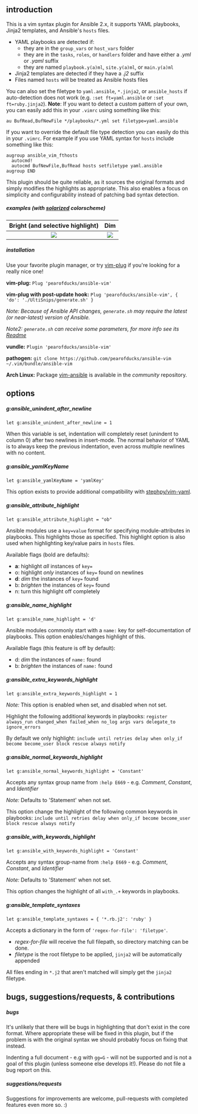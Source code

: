## introduction

This is a vim syntax plugin for Ansible 2.x, it supports YAML playbooks, Jinja2 templates, and Ansible's `hosts` files.

- YAML playbooks are detected if:
  - they are in the `group_vars` or `host_vars` folder
  - they are in the `tasks`, `roles`, or `handlers` folder and have either a *.yml* or *.yaml* suffix
  - they are named `playbook.y(a)ml`, `site.y(a)ml`, or `main.y(a)ml`
- Jinja2 templates are detected if they have a *.j2* suffix
- Files named `hosts` will be treated as Ansible hosts files

You can also set the filetype to `yaml.ansible`, `*.jinja2`, or `ansible_hosts` if auto-detection does not work (e.g. `:set ft=yaml.ansible` or `:set ft=ruby.jinja2`). **Note**: If you want to detect a custom pattern of your own, you can easily add this in your `.vimrc` using something like this:

```vim
au BufRead,BufNewFile */playbooks/*.yml set filetype=yaml.ansible
```

If you want to override the default file type detection you can easily do this in your `.vimrc`. For example if you use YAML syntax for `hosts` include something like this:

```vim
augroup ansible_vim_fthosts
  autocmd!
  autocmd BufNewFile,BufRead hosts setfiletype yaml.ansible
augroup END
```

This plugin should be quite reliable, as it sources the original formats and simply modifies the highlights as appropriate. This also enables a focus on simplicity and configurability instead of patching bad syntax detection.

##### examples (with [solarized](https://github.com/altercation/vim-colors-solarized) colorscheme)

Bright (and selective highlight)     |  Dim
:-----------------------------------:|:-------------------------:
![](http://i.imgur.com/whBOZZK.png)  |  ![](http://i.imgur.com/XS0T00e.png)

##### installation

Use your favorite plugin manager, or try [vim-plug](https://github.com/junegunn/vim-plug) if you're looking for a really nice one!

**vim-plug:** `Plug 'pearofducks/ansible-vim'`

**vim-plug with post-update hook:** `Plug 'pearofducks/ansible-vim', { 'do':
'./UltiSnips/generate.sh' }`

*Note: Because of Ansible API changes, `generate.sh` may require the latest (or near-latest) version of Ansible.*

*Note2: `generate.sh` can receive some parameters, for more info see its [Readme](https://github.com/pearofducks/ansible-vim/tree/master/UltiSnips#script-parameters)*

**vundle:** `Plugin 'pearofducks/ansible-vim'`

**pathogen:** `git clone https://github.com/pearofducks/ansible-vim ~/.vim/bundle/ansible-vim`

**Arch Linux:** Package [vim-ansible](https://www.archlinux.org/packages/community/any/vim-ansible/) is available in the *community* repository.

## options

##### g:ansible_unindent_after_newline

`let g:ansible_unindent_after_newline = 1`

When this variable is set, indentation will completely reset (unindent to column 0) after two newlines in insert-mode. The normal behavior of YAML is to always keep the previous indentation, even across multiple newlines with no content.

##### g:ansible_yamlKeyName

`let g:ansible_yamlKeyName = 'yamlKey'`

This option exists to provide additional compatibility with [stephpy/vim-yaml](https://github.com/stephpy/vim-yaml).

##### g:ansible_attribute_highlight
`let g:ansible_attribute_highlight = "ob"`

Ansible modules use a `key=value` format for specifying module-attributes in playbooks. This highlights those as specified. This highlight option is also used when highlighting key/value pairs in `hosts` files.

Available flags (bold are defaults):

- **a**: highlight *all* instances of `key=`
- o: highlight *only* instances of `key=` found on newlines
- **d**: *dim* the instances of `key=` found
- b: *brighten* the instances of `key=` found
- n: turn this highlight off completely

##### g:ansible_name_highlight
`let g:ansible_name_highlight = 'd'`

Ansible modules commonly start with a `name:` key for self-documentation of playbooks. This option enables/changes highlight of this.

Available flags (this feature is off by default):

- d: *dim* the instances of `name:` found
- b: *brighten* the instances of `name:` found

##### g:ansible_extra_keywords_highlight
`let g:ansible_extra_keywords_highlight = 1`

*Note:* This option is enabled when set, and disabled when not set.

Highlight the following additional keywords in playbooks: `register always_run changed_when failed_when no_log args vars delegate_to ignore_errors`

By default we only highlight: `include until retries delay when only_if become become_user block rescue always notify`

##### g:ansible_normal_keywords_highlight
`let g:ansible_normal_keywords_highlight = 'Constant'`

Accepts any syntax group name from `:help E669` - e.g. _Comment_, _Constant_, and _Identifier_

*Note:* Defaults to 'Statement' when not set.

This option change the highlight of the following common keywords in playbooks: `include until retries delay when only_if become become_user block rescue always notify`

##### g:ansible_with_keywords_highlight
`let g:ansible_with_keywords_highlight = 'Constant'`

Accepts any syntax group-name from `:help E669` - e.g. _Comment_, _Constant_, and _Identifier_

*Note:* Defaults to 'Statement' when not set.

This option changes the highlight of all `with_.+` keywords in playbooks.

##### g:ansible_template_syntaxes
`let g:ansible_template_syntaxes = { '*.rb.j2': 'ruby' }`

Accepts a dictionary in the form of `'regex-for-file': 'filetype'`.
- _regex-for-file_ will receive the full filepath, so directory matching can be done.
- _filetype_ is the root filetype to be applied, `jinja2` will be automatically appended

All files ending in `*.j2` that aren't matched will simply get the `jinja2` filetype.

## bugs, suggestions/requests, & contributions

##### bugs

It's unlikely that there will be bugs in highlighting that don't exist in the core format. Where appropriate these will be fixed in this plugin, but if the problem is with the original syntax we should probably focus on fixing that instead.

Indenting a full document - e.g with `gg=G` - will not be supported and is not a goal of this plugin (unless someone else develops it!). Please do not file a bug report on this.

##### suggestions/requests

Suggestions for improvements are welcome, pull-requests with completed features even more so. :)
